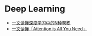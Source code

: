 # Deep Learning



- [一文读懂深度学习中的N种卷积](https://mp.weixin.qq.com/s?__biz=MzIyNjM2MzQyNg==&mid=2247486135&idx=2&sn=cd13aa7cc4afbcf7b374fa82c94bd770&chksm=e870dbfadf0752ec84abb2cc4a53f16951c7f4d81a3673dafe3a3523d393665616e5fb399722&mpshare=1&scene=1&srcid=&sharer_sharetime=1569627017274&sharer_shareid=e3fd0bc576019eb258b28dbc23db97d9#rd)
- [一文读懂「Attention is All You Need」](https://mp.weixin.qq.com/s?__biz=MzIwMTc4ODE0Mw==&mid=2247486960&idx=1&sn=1b4b9d7ec7a9f40fa8a9df6b6f53bbfb&chksm=96e9d270a19e5b668875392da1d1aaa28ffd0af17d44f7ee81c2754c78cc35edf2e35be2c6a1&scene=21#wechat_redirect)